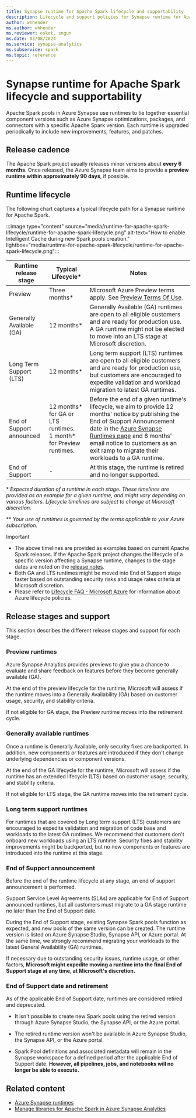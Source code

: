 ```yaml
---
title: Synapse runtime for Apache Spark lifecycle and supportability
description: Lifecycle and support policies for Synapse runtime for Apache Spark
author: whhender
ms.author: whhender
ms.reviewer: eskot, sngun
ms.date: 03/08/2024
ms.service: synapse-analytics
ms.subservice: spark
ms.topic: reference
---
```


# Synapse runtime for Apache Spark lifecycle and supportability

Apache Spark pools in Azure Synapse use runtimes to tie together essential component versions such as Azure Synapse optimizations, packages, and connectors with a specific Apache Spark version. Each runtime is upgraded periodically to include new improvements, features, and patches.

## Release cadence

The Apache Spark project usually releases minor versions about __every 6 months__. Once released, the Azure Synapse team aims to provide a __preview runtime within approximately 90 days__, if possible.

## Runtime lifecycle

The following chart captures a typical lifecycle path for a Synapse runtime for Apache Spark.

:::image type="content" source="media/runtime-for-apache-spark-lifecycle/runtime-for-apache-spark-lifecycle.png" alt-text="How to enable Intelligent Cache during new Spark pools creation." lightbox="media/runtime-for-apache-spark-lifecycle/runtime-for-apache-spark-lifecycle.png":::

| Runtime release stage | Typical Lifecycle* | Notes |
| --- | --- | --- |
| Preview | Three months* | Microsoft Azure Preview terms apply. See [Preview Terms Of Use](https://azure.microsoft.com/support/legal/preview-supplemental-terms/?cdn=disable). |
| Generally Available (GA) | 12 months* | Generally Available (GA) runtimes are open to all eligible customers and are ready for production use.<br />A GA runtime might not be elected to move into an LTS stage at Microsoft discretion. |
| Long Term Support (LTS) | 12 months* | Long term support (LTS) runtimes are open to all eligible customers and are ready for production use, but customers are encouraged to expedite validation and workload migration to latest GA runtimes. |
| End of Support announced | 12 months* for GA or LTS runtimes.<br />1 month* for Preview runtimes. | Before the end of a given runtime's lifecycle, we aim to provide 12 months' notice by publishing the End of Support Announcement date in the [Azure Synapse Runtimes page](./apache-spark-version-support.md) and 6 months' email notice to customers as an exit ramp to migrate their workloads to a GA runtime. |
| End of Support | - | At this stage, the runtime is retired and no longer supported. |

\* *Expected duration of a runtime in each stage. These timelines are provided as an example for a given runtime, and might vary depending on various factors. Lifecycle timelines are subject to change at Microsoft discretion.* 

\** *Your use of runtimes is governed by the terms applicable to your Azure subscription.*

> [!IMPORTANT]  
>  
> - The above timelines are provided as examples based on current Apache Spark releases. If the Apache Spark project changes the lifecycle of a specific version affecting a Synapse runtime, changes to the stage dates are noted on the [release notes](./apache-spark-version-support.md).
> - Both GA and LTS runtimes might be moved into End of Support stage faster based on outstanding security risks and usage rates criteria at Microsoft discretion.  
> - Please refer to [Lifecycle FAQ - Microsoft Azure](/lifecycle/faq/azure) for information about Azure lifecycle policies.
>

## Release stages and support

This section describes the different release stages and support for each stage.

### Preview runtimes

Azure Synapse Analytics provides previews to give you a chance to evaluate and share feedback on features before they become generally available (GA).

At the end of the preview lifecycle for the runtime, Microsoft will assess if the runtime moves into a Generally Availability (GA) based on customer usage, security, and stability criteria.

If not eligible for GA stage, the Preview runtime moves into the retirement cycle.

### Generally available runtimes

Once a runtime is Generally Available, only security fixes are backported. In addition, new components or features are introduced if they don't change underlying dependencies or component versions.

At the end of the GA lifecycle for the runtime, Microsoft will assess if the runtime has an extended lifecycle (LTS) based on customer usage, security, and stability criteria.

If not eligible for LTS stage, the GA runtime moves into the retirement cycle.

### Long term support runtimes

For runtimes that are covered by Long term support (LTS) customers are encouraged to expedite validation and migration of code base and workloads to the latest GA runtimes. We recommend that customers don't onboard new workloads using an LTS runtime. Security fixes and stability improvements might be backported, but no new components or features are introduced into the runtime at this stage.

### <a id="end-of-life-announcement"></a> End of Support announcement

Before the end of the runtime lifecycle at any stage, an end of support announcement is performed.

Support Service Level Agreements (SLAs) are applicable for End of Support announced runtimes, but all customers must migrate to a GA stage runtime no later than the End of Support date.

During the End of Support stage, existing Synapse Spark pools function as expected, and new pools of the same version can be created. The runtime version is listed on Azure Synapse Studio, Synapse API, or Azure portal. At the same time, we strongly recommend migrating your workloads to the latest General Availability (GA) runtimes.

If necessary due to outstanding security issues, runtime usage, or other factors, **Microsoft might expedite moving a runtime into the final End of Support stage at any time, at Microsoft's discretion.**

### <a id="end-of-life-date-and-retirement"></a> End of Support date and retirement

As of the applicable End of Support date, runtimes are considered retired and deprecated.
- It isn't possible to create new Spark pools using the retired version through Azure Synapse Studio, the Synapse API, or the Azure portal.

- The retired runtime version won't be available in Azure Synapse Studio, the Synapse API, or the Azure portal.

- Spark Pool definitions and associated metadata will remain in the Synapse workspace for a defined period after the applicable End of Support date. **However, all pipelines, jobs, and notebooks will no longer be able to execute.**

## Related content

- [Azure Synapse runtimes](apache-spark-version-support.md)
- [Manage libraries for Apache Spark in Azure Synapse Analytics](apache-spark-azure-portal-add-libraries.md)
